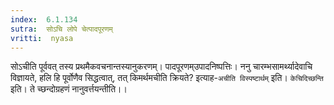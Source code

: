 ```yaml
---
index:  6.1.134
sutra:  सोऽचि लोपे चेत्पादपूरणम्
vritti:  nyasa
---
```


सोऽचीति पूर्ववत् तस्य प्रथमैकवचनान्तस्यानुकरणम्। पादपूरणम्उपादनिष्पत्तिः।
ननु चारम्भसामर्थ्यादेवाचि विज्ञायते, हलि हि पूर्वोणैव सिद्धत्वात्, तत् किमर्थमचीति क्रियते? इत्याह-`अचीति विस्पष्टार्थम्` इति।
`केचिदिच्छन्ति` इति। ते च्छन्दोग्रहणं नानुवर्त्तयन्तीति।।

